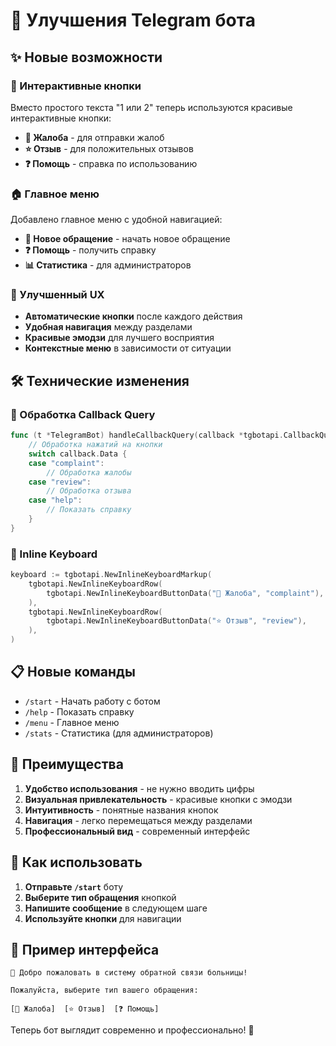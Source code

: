 # 🚀 Улучшения Telegram бота

## ✨ Новые возможности

### 🎯 Интерактивные кнопки
Вместо простого текста "1 или 2" теперь используются красивые интерактивные кнопки:

- **📝 Жалоба** - для отправки жалоб
- **⭐ Отзыв** - для положительных отзывов  
- **❓ Помощь** - справка по использованию

### 🏠 Главное меню
Добавлено главное меню с удобной навигацией:

- **🏥 Новое обращение** - начать новое обращение
- **❓ Помощь** - получить справку
- **📊 Статистика** - для администраторов

### 🔄 Улучшенный UX
- **Автоматические кнопки** после каждого действия
- **Удобная навигация** между разделами
- **Красивые эмодзи** для лучшего восприятия
- **Контекстные меню** в зависимости от ситуации

## 🛠 Технические изменения

### 📱 Обработка Callback Query
```go
func (t *TelegramBot) handleCallbackQuery(callback *tgbotapi.CallbackQuery) {
    // Обработка нажатий на кнопки
    switch callback.Data {
    case "complaint":
        // Обработка жалобы
    case "review":
        // Обработка отзыва
    case "help":
        // Показать справку
    }
}
```

### 🎨 Inline Keyboard
```go
keyboard := tgbotapi.NewInlineKeyboardMarkup(
    tgbotapi.NewInlineKeyboardRow(
        tgbotapi.NewInlineKeyboardButtonData("📝 Жалоба", "complaint"),
    ),
    tgbotapi.NewInlineKeyboardRow(
        tgbotapi.NewInlineKeyboardButtonData("⭐ Отзыв", "review"),
    ),
)
```

## 📋 Новые команды

- `/start` - Начать работу с ботом
- `/help` - Показать справку
- `/menu` - Главное меню
- `/stats` - Статистика (для администраторов)

## 🎯 Преимущества

1. **Удобство использования** - не нужно вводить цифры
2. **Визуальная привлекательность** - красивые кнопки с эмодзи
3. **Интуитивность** - понятные названия кнопок
4. **Навигация** - легко перемещаться между разделами
5. **Профессиональный вид** - современный интерфейс

## 🔧 Как использовать

1. **Отправьте `/start`** боту
2. **Выберите тип обращения** кнопкой
3. **Напишите сообщение** в следующем шаге
4. **Используйте кнопки** для навигации

## 📱 Пример интерфейса

```
🏥 Добро пожаловать в систему обратной связи больницы!

Пожалуйста, выберите тип вашего обращения:

[📝 Жалоба]  [⭐ Отзыв]  [❓ Помощь]
```

Теперь бот выглядит современно и профессионально! 🎉 